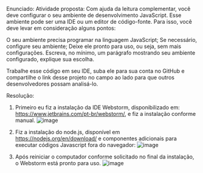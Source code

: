 Enunciado:
Atividade proposta: Com ajuda da leitura complementar, você deve configurar o seu ambiente de desenvolvimento JavaScript. Esse ambiente pode ser uma IDE ou um editor de código-fonte. Para isso, você deve levar em consideração alguns pontos:

O seu ambiente precisa programar na linguagem JavaScript;
Se necessário, configure seu ambiente;
Deixe ele pronto para uso, ou seja, sem mais configurações.
Escreva, no mínimo, um parágrafo mostrando seu ambiente configurado, explique sua escolha.

Trabalhe esse código em seu IDE, suba ele para sua conta no GitHub e compartilhe o link desse projeto no campo ao lado para que outros desenvolvedores possam analisá-lo.

Resolução:
1. Primeiro eu fiz a instalação da IDE Webstorm, disponibilizado em: https://www.jetbrains.com/pt-br/webstorm/, e fiz a instalação conforme manual. ![image](https://user-images.githubusercontent.com/109304725/193738915-d7ad166e-14ed-4538-9dde-7605ea52774e.png)

2. Fiz a instalação do node.js, disponível em https://nodejs.org/en/download/ e componentes adicionais para executar códigos Javascript fora do navegador: ![image](https://user-images.githubusercontent.com/109304725/193739502-caed8375-ce8d-42ed-9b64-672e4d85dffd.png)

3. Após reiniciar o computador conforme solicitado no final da instalação, o Webstorm está pronto para uso. ![image](https://user-images.githubusercontent.com/109304725/193739910-9fde1a64-7721-4551-8bdf-eb77b31fc550.png)

